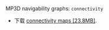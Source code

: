 MP3D navigability graphs: `connectivity`

- 下载 [connectivity maps [23.8MB]](https://github.com/peteanderson80/Matterport3DSimulator/tree/master/connectivity).
